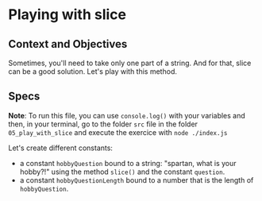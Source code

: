 # Playing with slice

## Context and Objectives

Sometimes, you'll need to take only one part of a string. And for that, slice can be a good solution. Let's play with this method.

## Specs

**Note**: To run this file, you can use `console.log()` with your variables and then, in your terminal, go to the folder `src` file in the folder `05_play_with_slice` and execute the exercice with `node ./index.js`

Let's create different constants:

- a constant `hobbyQuestion` bound to a string: "spartan, what is your hobby?!" using the method `slice()` and the constant `question`.
- a constant `hobbyQuestionLength` bound to a number that is the length of `hobbyQuestion`.
